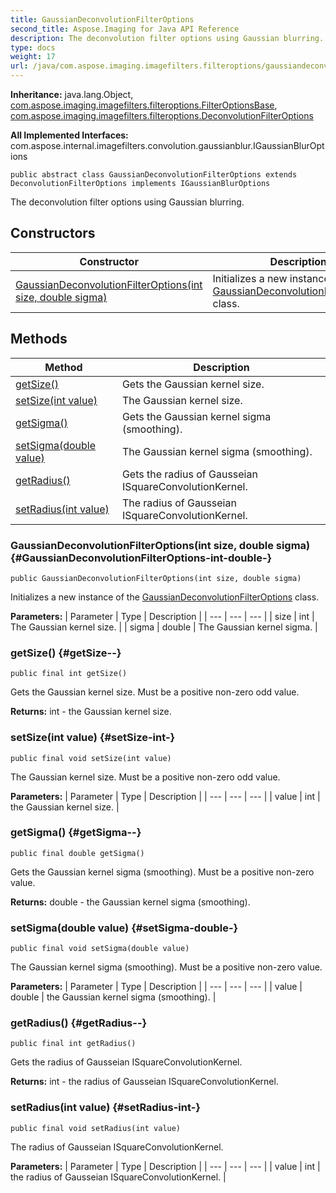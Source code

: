 ```yaml
---
title: GaussianDeconvolutionFilterOptions
second_title: Aspose.Imaging for Java API Reference
description: The deconvolution filter options using Gaussian blurring.
type: docs
weight: 17
url: /java/com.aspose.imaging.imagefilters.filteroptions/gaussiandeconvolutionfilteroptions/
---
```

**Inheritance:**
java.lang.Object, [com.aspose.imaging.imagefilters.filteroptions.FilterOptionsBase](../../com.aspose.imaging.imagefilters.filteroptions/filteroptionsbase), [com.aspose.imaging.imagefilters.filteroptions.DeconvolutionFilterOptions](../../com.aspose.imaging.imagefilters.filteroptions/deconvolutionfilteroptions)

**All Implemented Interfaces:**
com.aspose.internal.imagefilters.convolution.gaussianblur.IGaussianBlurOptions
```
public abstract class GaussianDeconvolutionFilterOptions extends DeconvolutionFilterOptions implements IGaussianBlurOptions
```

The deconvolution filter options using Gaussian blurring.
## Constructors

| Constructor | Description |
| --- | --- |
| [GaussianDeconvolutionFilterOptions(int size, double sigma)](#GaussianDeconvolutionFilterOptions-int-double-) | Initializes a new instance of the [GaussianDeconvolutionFilterOptions](../../com.aspose.imaging.imagefilters.filteroptions/gaussiandeconvolutionfilteroptions) class. |
## Methods

| Method | Description |
| --- | --- |
| [getSize()](#getSize--) | Gets the Gaussian kernel size. |
| [setSize(int value)](#setSize-int-) | The Gaussian kernel size. |
| [getSigma()](#getSigma--) | Gets the Gaussian kernel sigma (smoothing). |
| [setSigma(double value)](#setSigma-double-) | The Gaussian kernel sigma (smoothing). |
| [getRadius()](#getRadius--) | Gets the radius of Gausseian ISquareConvolutionKernel. |
| [setRadius(int value)](#setRadius-int-) | The radius of Gausseian ISquareConvolutionKernel. |
### GaussianDeconvolutionFilterOptions(int size, double sigma) {#GaussianDeconvolutionFilterOptions-int-double-}
```
public GaussianDeconvolutionFilterOptions(int size, double sigma)
```


Initializes a new instance of the [GaussianDeconvolutionFilterOptions](../../com.aspose.imaging.imagefilters.filteroptions/gaussiandeconvolutionfilteroptions) class.

**Parameters:**
| Parameter | Type | Description |
| --- | --- | --- |
| size | int | The Gaussian kernel size. |
| sigma | double | The Gaussian kernel sigma. |

### getSize() {#getSize--}
```
public final int getSize()
```


Gets the Gaussian kernel size. Must be a positive non-zero odd value.

**Returns:**
int - the Gaussian kernel size.
### setSize(int value) {#setSize-int-}
```
public final void setSize(int value)
```


The Gaussian kernel size. Must be a positive non-zero odd value.

**Parameters:**
| Parameter | Type | Description |
| --- | --- | --- |
| value | int | the Gaussian kernel size. |

### getSigma() {#getSigma--}
```
public final double getSigma()
```


Gets the Gaussian kernel sigma (smoothing). Must be a positive non-zero value.

**Returns:**
double - the Gaussian kernel sigma (smoothing).
### setSigma(double value) {#setSigma-double-}
```
public final void setSigma(double value)
```


The Gaussian kernel sigma (smoothing). Must be a positive non-zero value.

**Parameters:**
| Parameter | Type | Description |
| --- | --- | --- |
| value | double | the Gaussian kernel sigma (smoothing). |

### getRadius() {#getRadius--}
```
public final int getRadius()
```


Gets the radius of Gausseian ISquareConvolutionKernel.

**Returns:**
int - the radius of Gausseian ISquareConvolutionKernel.
### setRadius(int value) {#setRadius-int-}
```
public final void setRadius(int value)
```


The radius of Gausseian ISquareConvolutionKernel.

**Parameters:**
| Parameter | Type | Description |
| --- | --- | --- |
| value | int | the radius of Gausseian ISquareConvolutionKernel. |

